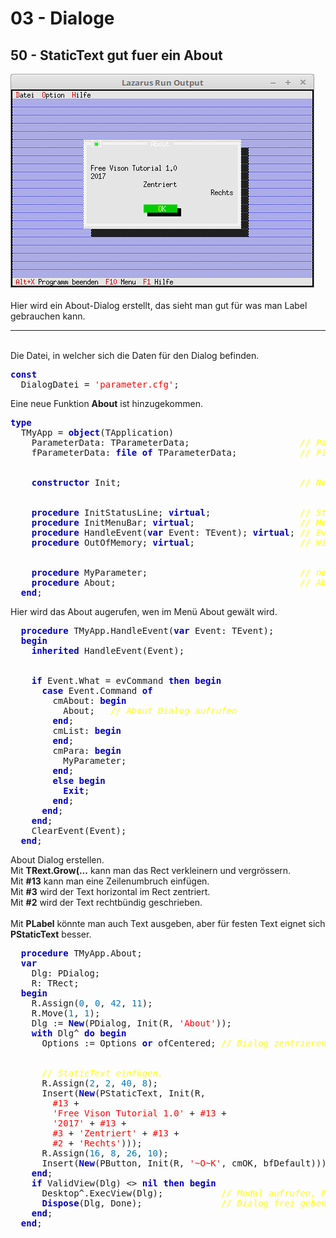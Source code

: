 # 03 - Dialoge
## 50 - StaticText gut fuer ein About
<img src="image.png" alt="Selfhtml"><br><br>
Hier wird ein About-Dialog erstellt, das sieht man gut für was man Label gebrauchen kann.<br>
<hr><br>
Die Datei, in welcher sich die Daten für den Dialog befinden.<br>
<pre><code=pascal><b><font color="0000BB">const</font></b>
  DialogDatei = <font color="#FF0000">'parameter.cfg'</font>;</code></pre>
Eine neue Funktion <b>About</b> ist hinzugekommen.<br>
<pre><code=pascal><b><font color="0000BB">type</font></b>
  TMyApp = <b><font color="0000BB">object</font></b>(TApplication)
    ParameterData: TParameterData;                     <i><font color="#FFFF00">// Parameter für Dialog.</font></i>
    fParameterData: <b><font color="0000BB">file</font></b> <b><font color="0000BB">of</font></b> TParameterData;            <i><font color="#FFFF00">// File-Hander füe das speichern/laden der Daten des Dialoges.</font></i>
<br>
    <b><font color="0000BB">constructor</font></b> Init;                                  <i><font color="#FFFF00">// Neuer Constructor</font></i>
<br>
    <b><font color="0000BB">procedure</font></b> InitStatusLine; <b><font color="0000BB">virtual</font></b>;                 <i><font color="#FFFF00">// Statuszeile</font></i>
    <b><font color="0000BB">procedure</font></b> InitMenuBar; <b><font color="0000BB">virtual</font></b>;                    <i><font color="#FFFF00">// Menü</font></i>
    <b><font color="0000BB">procedure</font></b> HandleEvent(<b><font color="0000BB">var</font></b> Event: TEvent); <b><font color="0000BB">virtual</font></b>; <i><font color="#FFFF00">// Eventhandler</font></i>
    <b><font color="0000BB">procedure</font></b> OutOfMemory; <b><font color="0000BB">virtual</font></b>;                    <i><font color="#FFFF00">// Wird aufgerufen, wen Speicher überläuft.</font></i>
<br>
    <b><font color="0000BB">procedure</font></b> MyParameter;                             <i><font color="#FFFF00">// neue Funktion für einen Dialog.</font></i>
    <b><font color="0000BB">procedure</font></b> About;                                   <i><font color="#FFFF00">// About Dialog.</font></i>
  <b><font color="0000BB">end</font></b>;</code></pre>
Hier wird das About augerufen, wen im Menü About gewält wird.<br>
<pre><code=pascal>  <b><font color="0000BB">procedure</font></b> TMyApp.HandleEvent(<b><font color="0000BB">var</font></b> Event: TEvent);
  <b><font color="0000BB">begin</font></b>
    <b><font color="0000BB">inherited</font></b> HandleEvent(Event);
<br>
    <b><font color="0000BB">if</font></b> Event.What = evCommand <b><font color="0000BB">then</font></b> <b><font color="0000BB">begin</font></b>
      <b><font color="0000BB">case</font></b> Event.Command <b><font color="0000BB">of</font></b>
        cmAbout: <b><font color="0000BB">begin</font></b>
          About;   <i><font color="#FFFF00">// About Dialog aufrufen</font></i>
        <b><font color="0000BB">end</font></b>;
        cmList: <b><font color="0000BB">begin</font></b>
        <b><font color="0000BB">end</font></b>;
        cmPara: <b><font color="0000BB">begin</font></b>
          MyParameter;
        <b><font color="0000BB">end</font></b>;
        <b><font color="0000BB">else</font></b> <b><font color="0000BB">begin</font></b>
          <b><font color="0000BB">Exit</font></b>;
        <b><font color="0000BB">end</font></b>;
      <b><font color="0000BB">end</font></b>;
    <b><font color="0000BB">end</font></b>;
    ClearEvent(Event);
  <b><font color="0000BB">end</font></b>;</code></pre>
About Dialog erstellen.<br>
Mit <b>TRext.Grow(...</b> kann man das Rect verkleinern und vergrössern.<br>
Mit <b>#13</b> kann man eine Zeilenumbruch einfügen.<br>
Mit <b>#3</b> wird der Text horizontal im Rect zentriert.<br>
Mit <b>#2</b> wird der Text rechtbündig geschrieben.<br>
<br>
Mit <b>PLabel</b> könnte man auch Text ausgeben, aber für festen Text eignet sich <b>PStaticText</b> besser.<br>
<pre><code=pascal>  <b><font color="0000BB">procedure</font></b> TMyApp.About;
  <b><font color="0000BB">var</font></b>
    Dlg: PDialog;
    R: TRect;
  <b><font color="0000BB">begin</font></b>
    R.Assign(<font color="#0077BB">0</font>, <font color="#0077BB">0</font>, <font color="#0077BB">42</font>, <font color="#0077BB">11</font>);
    R.Move(<font color="#0077BB">1</font>, <font color="#0077BB">1</font>);
    Dlg := <b><font color="0000BB">New</font></b>(PDialog, Init(R, <font color="#FF0000">'About'</font>));
    <b><font color="0000BB">with</font></b> Dlg^ <b><font color="0000BB">do</font></b> <b><font color="0000BB">begin</font></b>
      Options := Options <b><font color="0000BB">or</font></b> ofCentered; <i><font color="#FFFF00">// Dialog zentrieren</font></i>
<br>
      <i><font color="#FFFF00">// StaticText einfügen.</font></i>
      R.Assign(<font color="#0077BB">2</font>, <font color="#0077BB">2</font>, <font color="#0077BB">40</font>, <font color="#0077BB">8</font>);
      Insert(<b><font color="0000BB">New</font></b>(PStaticText, Init(R,
        <font color="#FF0000">#13</font> +
        <font color="#FF0000">'Free Vison Tutorial 1.0'</font> + <font color="#FF0000">#13</font> +
        <font color="#FF0000">'2017'</font> + <font color="#FF0000">#13</font> +
        <font color="#FF0000">#3</font> + <font color="#FF0000">'Zentriert'</font> + <font color="#FF0000">#13</font> +
        <font color="#FF0000">#2</font> + <font color="#FF0000">'Rechts'</font>)));
      R.Assign(<font color="#0077BB">16</font>, <font color="#0077BB">8</font>, <font color="#0077BB">26</font>, <font color="#0077BB">10</font>);
      Insert(<b><font color="0000BB">New</font></b>(PButton, Init(R, <font color="#FF0000">'~O~K'</font>, cmOK, bfDefault)));
    <b><font color="0000BB">end</font></b>;
    <b><font color="0000BB">if</font></b> ValidView(Dlg) <> <b><font color="0000BB">nil</font></b> <b><font color="0000BB">then</font></b> <b><font color="0000BB">begin</font></b>
      Desktop^.ExecView(Dlg);           <i><font color="#FFFF00">// Modal aufrufen, Funktionsergebniss wird nicht ausgewrtet.</font></i>
      <b><font color="0000BB">Dispose</font></b>(Dlg, Done);               <i><font color="#FFFF00">// Dialog frei geben.</font></i>
    <b><font color="0000BB">end</font></b>;
  <b><font color="0000BB">end</font></b>;</code></pre>
<br>
